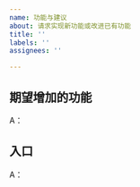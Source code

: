 ```yaml
---
name: 功能与建议
about: 请求实现新功能或改进已有功能
title: ''
labels: ''
assignees: ''

--- 
```


 <!-- 请先在 issues 页面搜索你的问题，包括已关闭的issue，很可能已被解决。 -->
 <!-- 请先在 issues 页面搜索你的问题，包括已关闭的issue，很可能已被解决。 -->
 <!-- 请先在 issues 页面搜索你的问题，包括已关闭的issue，很可能已被解决。 -->
 
 <!-- 这是隐藏的信息 -->
<!-- 👆这样括起来的信息将被隐藏，填写时注意不要写在里面。 -->

<!-- 点击编辑器上方的 preview 可预览效果 -->

<!--
⚠️请_完整_填写以下模板描述问题，否则反馈将会被系统关闭。
⚠️请_完整_填写以下模板描述问题，否则反馈将会被系统关闭。
⚠️请_完整_填写以下模板描述问题，否则反馈将会被系统关闭。
⚠️请_完整_填写以下模板描述问题，否则反馈将会被系统关闭。
⚠️请_完整_填写以下模板描述问题，否则反馈将会被系统关闭。
⚠️请_完整_填写以下模板描述问题，否则反馈将会被系统关闭。
⚠️请_完整_填写以下模板描述问题，否则反馈将会被系统关闭。
⚠️请_完整_填写以下模板描述问题，否则反馈将会被系统关闭。
⚠️请_完整_填写以下模板描述问题，否则反馈将会被系统关闭。
⚠️请_完整_填写以下模板描述问题，否则反馈将会被系统关闭。

（重要事情已经说了十遍😅）
-->
 
## 期望增加的功能
<!-- 请在下面详细描述你期望增加什么功能 -->
A：


<!-- 如果是期望开发新的薅羊毛功能，需要额外补充以下信息 -->
<!-- 如果是期望开发新的薅羊毛功能，需要额外补充以下信息 -->
<!-- 如果是期望开发新的薅羊毛功能，需要额外补充以下信息 -->
## 入口
<!-- 请详细描述如何进入薅羊毛的界面，最好配图 -->
A：
